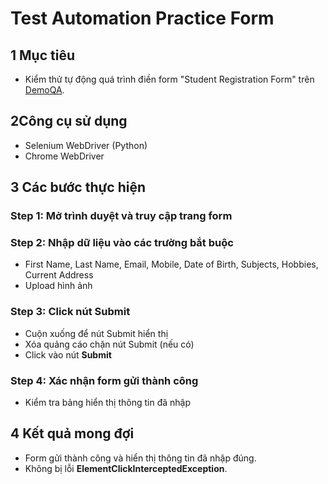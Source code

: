 # Test Automation Practice Form

## 1️ Mục tiêu
- Kiểm thử tự động quá trình điền form "Student Registration Form" trên [DemoQA](https://demoqa.com/automation-practice-form).

## 2Công cụ sử dụng
- Selenium WebDriver (Python)
- Chrome WebDriver

## 3️ **Các bước thực hiện**
###  **Step 1**: Mở trình duyệt và truy cập trang form
###  **Step 2**: Nhập dữ liệu vào các trường bắt buộc
- First Name, Last Name, Email, Mobile, Date of Birth, Subjects, Hobbies, Current Address
- Upload hình ảnh

###  **Step 3**: Click nút **Submit**
- Cuộn xuống để nút Submit hiển thị
- Xóa quảng cáo chặn nút Submit (nếu có)
- Click vào nút **Submit**

###  **Step 4**: Xác nhận form gửi thành công
- Kiểm tra bảng hiển thị thông tin đã nhập

## 4️ **Kết quả mong đợi**
- Form gửi thành công và hiển thị thông tin đã nhập đúng.
- Không bị lỗi **ElementClickInterceptedException**.
